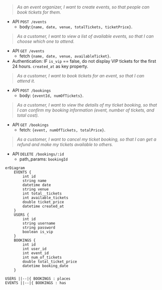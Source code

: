 > _As an event organizer, I want to create events, so that people can book tickets for them._

- API `POST /events`
  - body:`{name, date, venue, totalTickets, ticketPrice}`.

> _As a customer, I want to view a list of available events, so that I can choose which one to attend._

- API `GET /events`
  - fetch `{name, date, venue, availableTicket}`.
- Authentication: IF `is_vip` == false, do not display VIP tickets for the first 24 hours. `created_at` as key property.

> _As a customer, I want to book tickets for an event, so that I can attend it._

- API `POST /bookings`
  - body: `{eventId, numOfTickets}`.

> _As a customer, I want to view the details of my ticket booking, so that I can confirm my booking information (event, number of tickets, and total cost)._

- API `GET /bookings`
  - fetch: `{event, numOfTickets, totalPrice}`.

> _As a customer, I want to cancel my ticket booking, so that I can get a refund and make my tickets available to others._

- API `DELETE /bookings/:id`
  - path_params: `bookingId`

```mermaid
erDiagram
    EVENTS {
	    int id
	    string name
	    datetime date
	    string venue
	    int total__tickets
	    int available_tickets
	    double ticket_price
	    datetime created_at
    }
    USERS {
	    int id
	    string username
	    string password
	    boolean is_vip
    }
    BOOKINGS {
	    int id
	    int user_id
	    int event_id
	    int num_of_tickets
	    double total_ticket_price
	    datetime booking_date
    }

USERS ||--|{ BOOKINGS : places
EVENTS ||--|{ BOOKINGS : has

```

